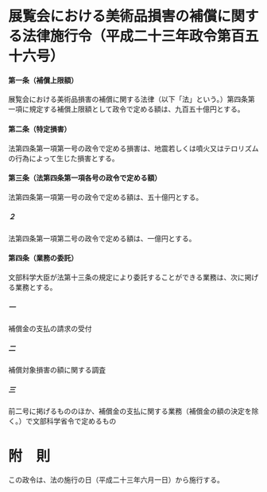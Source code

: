 # 展覧会における美術品損害の補償に関する法律施行令（平成二十三年政令第百五十六号）
#### 第一条（補償上限額）
展覧会における美術品損害の補償に関する法律（以下「法」という。）第四条第一項に規定する補償上限額として政令で定める額は、九百五十億円とする。
#### 第二条（特定損害）
法第四条第一項第一号の政令で定める損害は、地震若しくは噴火又はテロリズムの行為によって生じた損害とする。
#### 第三条（法第四条第一項各号の政令で定める額）
法第四条第一項第一号の政令で定める額は、五十億円とする。
##### ２
法第四条第一項第二号の政令で定める額は、一億円とする。
#### 第四条（業務の委託）
文部科学大臣が法第十三条の規定により委託することができる業務は、次に掲げる業務とする。
##### 一
補償金の支払の請求の受付
##### 二
補償対象損害の額に関する調査
##### 三
前二号に掲げるもののほか、補償金の支払に関する業務（補償金の額の決定を除く。）で文部科学省令で定めるもの
# 附　則
この政令は、法の施行の日（平成二十三年六月一日）から施行する。
